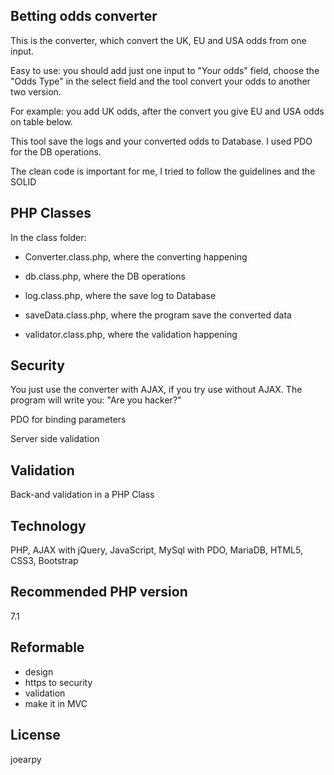## Betting odds converter

This is the converter, which convert the UK, EU and USA odds from one input.

Easy to use: you should add just one input to "Your odds" field, choose the "Odds Type" in the select field and the tool convert your odds to another two version.

For example: you add UK odds, after the convert you give EU and USA odds on table below.

This tool save the logs and your converted odds to Database. I used PDO for the DB operations.

The clean code is important for me, I tried to follow the guidelines and the SOLID

## PHP Classes

In the class folder:

- Converter.class.php, where the converting happening

- db.class.php, where the DB operations

- log.class.php, where the save log to Database

- saveData.class.php, where the program save the converted data

- validator.class.php, where the validation happening

## Security

You just use the converter with AJAX, if you try use without AJAX. The program will write you: "Are you hacker?"

PDO for binding parameters

Server side validation

## Validation

Back-and validation in a PHP Class

## Technology

PHP, AJAX with jQuery, JavaScript, MySql with PDO, MariaDB, HTML5, CSS3, Bootstrap

## Recommended PHP version

7.1

## Reformable

- design
- https to security
- validation
- make it in MVC

## License

joearpy